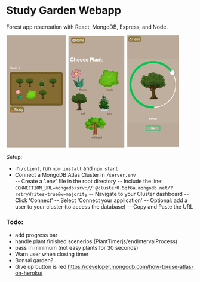 # Study Garden Webapp

Forest app reacreation with React, MongoDB, Express, and Node.

![App screens](./client/src/images/screenshot.jpg)

Setup:
- In ```/client```, run ```npm install``` and ```npm start```
-   Connect a MongoDB Atlas Cluster in  `/server.env`  
-- Create a '.env' file in the root directory
-- Include the line:   
	```CONNECTION_URL=mongodb+srv://:@cluster0.5qf6a.mongodb.net/?retryWrites=true&w=majority```
-- Navigate to your Cluster dashboard -- Click 'Connect'
-- Select 'Connect your application'
-- Optional: add a user to your cluster (to access the database)
-- Copy and Paste the URL

### Todo:
- add progress bar
- handle plant finished scenerios (PlantTimerjs/endIntervalProcess)
- pass in minimum (not easy plants for 30 seconds)
- Warn user when closing timer
- Bonsai garden?
- Give up button is red
https://developer.mongodb.com/how-to/use-atlas-on-heroku/
